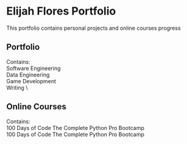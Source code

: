 # Elijah Flores Portfolio
This portfolio contains personal projects and online courses progress

## Portfolio
Contains: \
Software Engineering \
Data Engineering \
Game Development \
Writing \

## Online Courses
Contains: \
100 Days of Code The Complete Python Pro Bootcamp \
100 Days of Code The Complete Python Pro Bootcamp
